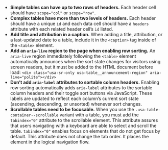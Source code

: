 - **Simple tables can have up to two rows of headers.** Each header cell should have `scope="col"` or `scope="row"`.
- **Complex tables have more than two levels of headers.** Each header should have a unique `id` and each data cell should have a `headers` attribute with each related header cell’s `id` listed.
- **Add title and attribution in a caption.** When adding a title, attribution, or a last-updated date to a table, include it in the `<caption>` tag inside of the `<table>` element.
- **Add an `aria-live` region to the page when enabling row sorting.** An `aria-live` region immediately following the `<table>` element automatically announces when the sort state changes for visitors using screen readers, but it must be added to the HTML document before load:
`<div class="usa-sr-only usa-table__announcement-region" aria-live="polite"></div>`
- **Don’t add `aria-label` attributes to sortable column headers.** Enabling row sorting automatically adds `aria-label` attributes to the sortable column headers and their toggle sort buttons via JavaScript. These labels are updated to reflect each column’s current sort state (ascending, descending, or unsorted) whenever sort changes.
- **Scrollable tables need to be focusable.** When you use the `.usa-table-container--scrollable` variant with a table, you must add the `tabindex="0"` attribute to the scrollable element. This attribute assures that users navigating with a keyboard are able to select and scroll the table. `tabindex="0"` enables focus on elements that do not get focus by default. This attribute does not change the tab order. It places the element in the logical navigation flow.
